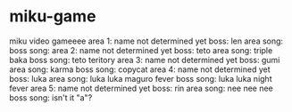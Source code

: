 # miku-game
miku video gameeee
area 1:	name not determined yet
	boss: len
	area song:
	boss song: 
area 2:	name not determined yet
	boss: teto
	area song: triple baka
	boss song: teto teritory
area 3:	name not determined yet
	boss: gumi
	area song: karma
	boss song: copycat
area 4:	name not determined yet
	boss: luka
	area song: luka luka maguro fever
	boss song: luka luka night fever
area 5:	name not determined yet
	boss: rin
	area song: nee nee nee
	boss song: isn't it "a"?